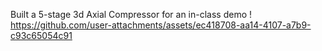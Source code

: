 Built a 5-stage 3d Axial Compressor for an in-class demo !
https://github.com/user-attachments/assets/ec418708-aa14-4107-a7b9-c93c65054c91
